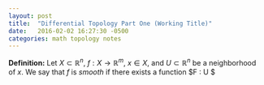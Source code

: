 ```yaml
---
layout: post
title:  "Differential Topology Part One (Working Title)"
date:   2016-02-02 16:27:30 -0500
categories: math topology notes
---
```

**Definition:** Let $X \subset \mathbb{R}^n,$ $f : X \to \mathbb{R}^m,$ $x \in X,$ and $U \subset \mathbb{R}^n$ be a neighborhood of $x$. We say that $f$ is *smooth* if there exists a function $F : U $